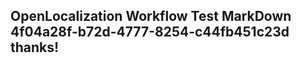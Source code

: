 <properties
ms.topic="hero-topic"
ms.test1="hero-topic"
ms.test2="test"/>

## OpenLocalization Workflow Test MarkDown 4f04a28f-b72d-4777-8254-c44fb451c23d thanks!
